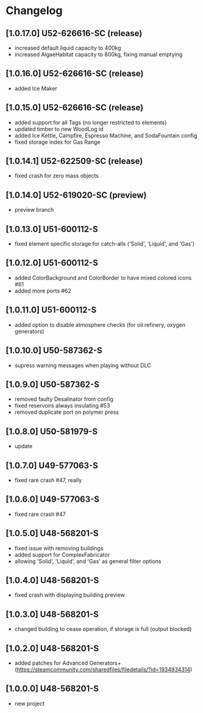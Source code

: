 # Changelog

## [1.0.17.0] U52-626616-SC (release)
- increased default liquid capacity to 400kg
- increased AlgaeHabitat capacity to 800kg, fixing manual emptying

## [1.0.16.0] U52-626616-SC (release)
- added Ice Maker

## [1.0.15.0] U52-626616-SC (release)
- added support for all Tags (no longer restricted to elements)
- updated timber to new WoodLog id
- added Ice Kettle, Campfire, Espresso Machine, and SodaFountain config
- fixed storage index for Gas Range

## [1.0.14.1] U52-622509-SC (release)
- fixed crash for zero mass objects

## [1.0.14.0] U52-619020-SC (preview)
- preview branch

## [1.0.13.0] U51-600112-S
- fixed element specific storage for catch-alls ('Solid', 'Liquid', and 'Gas')

## [1.0.12.0] U51-600112-S
- added ColorBackground and ColorBorder to have mixed colored icons  #61
- added more ports #62

## [1.0.11.0] U51-600112-S
- added option to disable atmosphere checks (for oil refinery, oxygen generators)

## [1.0.10.0] U50-587362-S
- supress warning messages when playing without DLC

## [1.0.9.0] U50-587362-S
- removed faulty Desalinator from config
- fixed reservoirs always insulating #53
- removed duplicate port on polymer press

## [1.0.8.0] U50-581979-S
- update

## [1.0.7.0] U49-577063-S
- fixed rare crash #47, really

## [1.0.6.0] U49-577063-S
- fixed rare crash #47

## [1.0.5.0] U48-568201-S
- fixed issue with removing buildings
- added support for ComplexFabricator
- allowing 'Solid', 'Liquid', and 'Gas' as general filter options

## [1.0.4.0] U48-568201-S
- fixed crash with displaying building preview

## [1.0.3.0] U48-568201-S
- changed building to cease operation, if storage is full (output blocked)

## [1.0.2.0] U48-568201-S
- added patches for Advanced Generators+ (https://steamcommunity.com/sharedfiles/filedetails/?id=1934934314)

## [1.0.0.0] U48-568201-S
- new project
